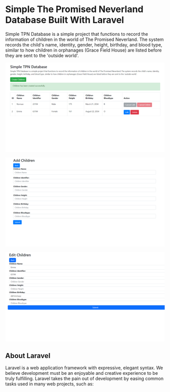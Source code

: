 # Simple The Promised Neverland Database Built With Laravel

Simple TPN Database is a simple project that functions to record the information of children in the world of The Promised Neverland. The system records the child's name, identity, gender, height, birthday, and blood type, similar to how children in orphanages (Grace Field House) are listed before they are sent to the 'outside world'.

<div align="center">
<kbd>
<img src="https://github.com/knimoni/Simple-TPN-Database/blob/main/SS%20Home.png" width="777px" />
</kbd>
</div>

<p></p>

<div align="center">
<kbd>
<img src="https://github.com/knimoni/Simple-TPN-Database/blob/main/SS%20Child%20Add.png" width="777px" />
</kbd>
</div>

<p></p>

<div align="center">
<kbd>
<img src="https://github.com/knimoni/Simple-TPN-Database/blob/main/SS%20Child%20Edit.png" width="777px" />
</kbd>
</div>

## About Laravel

Laravel is a web application framework with expressive, elegant syntax. We believe development must be an enjoyable and creative experience to be truly fulfilling. Laravel takes the pain out of development by easing common tasks used in many web projects, such as:

